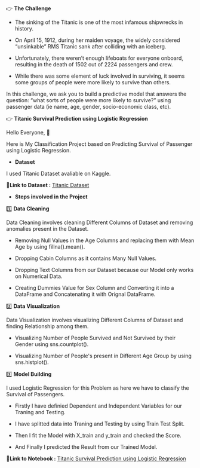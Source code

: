 👉 **The Challenge**

- The sinking of the Titanic is one of the most infamous shipwrecks in history.

- On April 15, 1912, during her maiden voyage, the widely considered “unsinkable” RMS Titanic sank after colliding with an iceberg.

- Unfortunately, there weren’t enough lifeboats for everyone onboard, resulting in the death of 1502 out of 2224 passengers and crew.

- While there was some element of luck involved in surviving, it seems some groups of people were more likely to survive than others.

In this challenge, we ask you to build a predictive model that answers the question: “what sorts of people were more likely to survive?” using passenger data (ie name, age, gender, socio-economic class, etc).

👉 **Titanic Survival Prediction using Logistic Regression**

Hello Everyone, 👋 

Here is My Classification Project based on Predicting Survival of Passenger using Logistic Regression.

- **Dataset**

I used Titanic Dataset avaliable on Kaggle.

📍**Link to Dataset :** [Titanic Dataset](https://www.kaggle.com/competitions/titanic/data?select=test.csv)

- **Steps involved in the Project**

1️⃣ **Data Cleaning**

Data Cleaning involves cleaning Different Columns of Dataset and removing anomalies present in the Dataset.

- Removing Null Values in the Age Columns and replacing them with Mean Age by using fillna().mean().

- Dropping Cabin Columns as it contains Many Null Values.

- Dropping Text Columns from our Dataset because our Model only works on Numerical Data.

- Creating Dummies Value for Sex Column and Converting it into a DataFrame and Concatenating it with Orignal DataFrame.

2️⃣ **Data Visualization**

Data Visualization involves visualizing Different Columns of Dataset and finding Relationship among them.

- Visualizing Number of People Survived and Not Survived by their Gender using sns.countplot().

- Visualizing Number of People's present in Different Age Group by using sns.histplot().

3️⃣ **Model Building**

I used Logistic Regression for this Problem as here we have to classify the Survival of Passengers.

- Firstly I have definied Dependent and Independent Variables for our Traning and Testing.

- I have splitted data into Traning and Testing by using Train Test Split.

- Then I fit the Model with X_train and y_train and checked the Score.

- And Finally I predicted the Result from our Trained Model.

📍**Link to Notebook :** [Titanic Survival Prediction using Logistic Regression](https://www.kaggle.com/code/themrityunjaypathak/titanic-survival-prediction)
